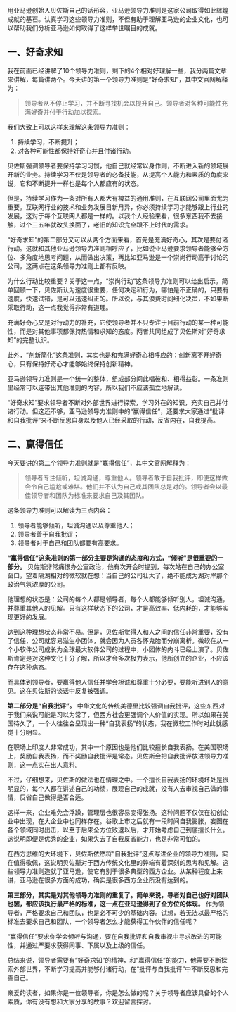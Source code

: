 用亚马逊创始人贝佐斯自己的话形容，亚马逊领导力准则是这家公司取得如此辉煌成就的基石。认真学习这些领导力准则，不但有助于理解亚马逊的企业文化，也可以帮助我们分析亚马逊如何取得了这样举世瞩目的成就。

## 一、好奇求知

我在前面已经讲解了10个领导力准则，剩下的4个相对好理解一些，我分两篇文章来讲解，每篇讲两个。今天讲的第一个领导力准则是“好奇求知”，其中文官网解释为：

> 领导者从不停止学习，并不断寻找机会以提升自己。领导者对各种可能性充满好奇并付于行动加以探索。

我们大致上可以这样来理解这条领导力准则：

1. 持续学习，不断提升；
2. 对各种可能性都保持好奇心并且付诸行动。

贝佐斯强调领导者要保持学习习惯，他自己就经常以身作则，不断进入新的领域展开新的业务。持续学习不仅是领导者的必备技能，从提高个人能力和素质的角度来说，它和不断提升一样也是每个人都应有的状态。

但是，持续学习作为一条对所有人都大有裨益的通用准则，在互联网公司里面尤为重要。互联网行业的技术和业务发展日新月异，你必须持续学习才能够跟上行业的发展，这对于每个互联网人都是一样的。以我个人经验来看，很多东西我不去接触，过个三五年就改头换面了，老旧的知识完全跟不上时代的需求。

“好奇求知”的第二部分又可以从两个方面来看，首先是充满好奇心，其次是要付诸行动。这就和其他亚马逊领导力准则相呼应了，比如说亚马逊要求领导者能够全方位、多角度地思考问题，从而做出决策，再比如亚马逊是一个崇尚行动高于讨论的公司，这两点在这条领导力准则上都有反映。

为什么行动比较重要？关于这一点，“崇尚行动”这条领导力准则可以给出启示。简单回顾一下，贝佐斯认为速度很重要，任何决定和行为，哪怕是不正确的，只要有速度，快速试错，是可以迅速纠正的。所以说，与其浪费时间细化决策，不如果断采取行动，这一点我觉得非常有道理。

充满好奇心又是对行动力的补充，它使领导者并不只专注于目前行动的某一种可能性，而是对其他事项都保持热情和求知的态度。两者共同组成了贝佐斯对“好奇求知”的完整认识。

此外，“创新简化”这条准则，其实也是和充满好奇心相呼应的：创新离不开好奇心，只有保持好奇心才能够始终保持创新精神。

亚马逊领导力准则是一个统一的整体，组成部分间此唱彼和、相得益彰。一条准则里经常可以连带出其他准则的内容，所以我们不应该孤立地解读。

“好奇求知”要求领导者不断对外部世界进行探索，学习外在的知识，充实自己并付诸行动。但这还不够，亚马逊领导力准则中的“赢得信任”，还要求大家通过“批评和自我批评”来不断反思自身以及他人已经采取的行动，反省内在，自我提高。

## 二、赢得信任

今天要讲的第二个领导力准则就是“赢得信任”，其中文官网解释为：

> 领导者专注倾听，坦诚沟通，尊重他人。领导者敢于自我批评，即便这样做会令自己尴尬或难堪。他们并不认为自己或其团队总是对的。领导者会以最佳领导者和团队为标准来要求自己及其团队。

这条领导力准则可以解读为三点内容：

1. 领导者能够倾听，坦诚沟通以及尊重他人；
2. 领导者善于自我批评；
3. 领导者对于自己和团队都要有高要求。

**“赢得信任”这条准则的第一部分主要是沟通的态度和方式，“倾听”是很重要的一部分。** 贝佐斯非常痛恨办公室政治，他有次开会时提到，每次站在自己的办公室窗口，望着隔湖相对的微软就在想：当自己的公司壮大了，绝不能成为湖对岸那个政治气氛浓厚的公司。

他理想的状态是：公司的每个人都是领导者，每个人都能够倾听别人，坦诚沟通，并尊重其他人的见解。只有这样状态下的公司，才是高效率、低内耗的，才能够实现更好的发展。

达到这种理想状态非常不易。但是，贝佐斯觉得人和人之间的信任非常重要，没有了信任，公司就容易滋生小团体，就会因为人员各怀鬼胎而分崩离析。微软在从一个小软件公司成长为全球最大软件公司的过程中，小团体的内斗已经上演了。贝佐斯肯定是对这种文化十分了解，所以才会多次极力表示，他所创立的企业，不应该存在这种病态。

而具体到领导者，要赢得他人信任并学会坦诚和尊重十分必要，要能听进别人的意见。这在贝佐斯的谈话中反复被强调。

**第二部分是“自我批评”。** 中华文化的传统美德里比较强调自我批评，这些东西对于我们来说可能是习以为常了，但西方社会更强调个人价值的实现。所以如果在美国待久了，一个人往往会呈现出一种“自我表扬”的状态，我在微软工作时对此就感觉十分明显。

在职场上印度人非常成功，其中一个原因也是他们比较擅长自我表扬。在美国职场上，奖励自我表扬，而不奖励自我批评是常态。贝佐斯会把自我批评放进领导力准则，这一点实在出人意料。

不过，仔细想来，贝佐斯的做法也在情理之中。一个擅长自我表扬的环境坏处是很明显的，每个人都在讲述自己的功绩，展现自己的成就，没有人去审视自己做的事情，反省自己做得是否合适。

这样一来，企业难免会浮躁，管理层也很容易变得张扬。这种问题不仅仅在初创企业中出现，在大企业中也同样存在。谷歌上市之后就有一段时间自我膨胀，妄图在各个领域同时出击，以至于后来全方位败退以后，才开始考虑自己到底擅长什么。这说明即便是优秀的企业，如果失去了自我反省能力，也是非常可怕的。

在西方思维的大环境下，贝佐斯依然将“自我批评”这点写进企业的领导力准则，实在值得敬佩，这说明贝佐斯对于西方传统文化里的弊端有着深刻的思考和见解。这些领导力准则造就了亚马逊，使它有别于很多典型的西方企业。从某种程度上来讲，亚马逊在很多方面的成功，确实是很多西方企业所没有达到的。

**第三部分，其实是对其他领导力准则的重复了。简单来说，导者对自己也好对团队也罢，都应该执行最严格的标准，这一点在亚马逊得到了全方位的体现。** 作为领导者，严格要求自己和团队，也是必不可少的基础内容。试想，若无法以最严格的标准去要求自己和团队，一个领导者怎么才能获得工作伙伴的信任呢？

“赢得信任”要求你学会倾听与沟通，要在自我批评和自我审视中寻求改进的可能性，并通过严要求获得同事、下属以及上级的信任。

总结来说，领导者需要有“好奇求知”的精神，和“赢得信任”的能力，他需要不断探索外部世界，不断学习提高并能够付诸行动，在“批评与自我批评”中不断反思和完善自己。

亲爱的读者，如果你是一位领导者，你是怎么做的呢？关于领导者应该具备的个人素质，你有没有想和大家分享的故事？欢迎留言探讨。